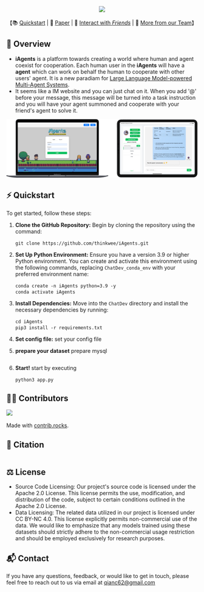 <p align="center">
  <img src='./static/github_cover.png' width=700>
</p>

<p align="center">
    【📚 <a href="quickstart.md">Quickstart</a> | 🚀 <a href="paper">Paper</a> | 🔧 <a href="friends">Interact with <i>Friends</i></a> | 👾 <a href="more")>More from our Team</a>】
</p>

## 📖 Overview

- **iAgents** is a platform towards creating a world where human and agent coexist for cooperation. Each human user in the **iAgents** will have a **agent** which can work on behalf the human to cooperate with other users' agent. It is a new paradiam for [Large Language Model-powered Multi-Agent Systems]().
-  It seems like a IM website and you can just chat on it. When you add '@' before your message, this message will be turned into a task instruction and you will have your agent summoned and cooperate with your friend's agent to solve it.

<p align="center">
  <img src='./static/demo.png' width=1000>
</p>


## ⚡️ Quickstart

To get started, follow these steps:

1. **Clone the GitHub Repository:** Begin by cloning the repository using the command:

   ```
   git clone https://github.com/thinkwee/iAgents.git
   ```

2. **Set Up Python Environment:** Ensure you have a version 3.9 or higher Python environment. You can create and
   activate this environment using the following commands, replacing `ChatDev_conda_env` with your preferred environment
   name:

   ```
   conda create -n iAgents python=3.9 -y
   conda activate iAgents
   ```

3. **Install Dependencies:** Move into the `ChatDev` directory and install the necessary dependencies by running:

   ```
   cd iAgents
   pip3 install -r requirements.txt
   ```

4. **Set config file:** set your config file

5. **prepare your dataset** prepare mysql
   ```

6. **Start!** start by executing
   ```
   python3 app.py
   ```

## 👨‍💻‍ Contributors

<a href="https://github.com/thinkwee/iAgents/graphs/contributors">
  <img src="https://contrib.rocks/image?repo=thinkwee/iAgents" />
</a>

Made with [contrib.rocks](https://contrib.rocks).

## 🔎 Citation

```

```

## ⚖️ License

- Source Code Licensing: Our project's source code is licensed under the Apache 2.0 License. This license permits the use, modification, and distribution of the code, subject to certain conditions outlined in the Apache 2.0 License.
- Data Licensing: The related data utilized in our project is licensed under CC BY-NC 4.0. This license explicitly permits non-commercial use of the data. We would like to emphasize that any models trained using these datasets should strictly adhere to the non-commercial usage restriction and should be employed exclusively for research purposes.

## 📬 Contact

If you have any questions, feedback, or would like to get in touch, please feel free to reach out to us via email at [qianc62@gmail.com](mailto:qianc62@gmail.com)
